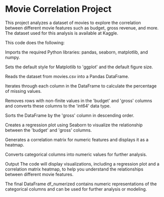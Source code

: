 # Movie Correlation Project
This project analyzes a dataset of movies to explore the correlation between different movie features such as budget, gross revenue, and more.
The dataset used for this analysis is available at Kaggle.

This code does the following:

Imports the required Python libraries: pandas, seaborn, matplotlib, and numpy.

Sets the default style for Matplotlib to 'ggplot' and the default figure size.

Reads the dataset from movies.csv into a Pandas DataFrame.

Iterates through each column in the DataFrame to calculate the percentage of missing values.

Removes rows with non-finite values in the 'budget' and 'gross' columns and converts these columns to the 'int64' data type.

Sorts the DataFrame by the 'gross' column in descending order.

Creates a regression plot using Seaborn to visualize the relationship between the 'budget' and 'gross' columns.

Generates a correlation matrix for numeric features and displays it as a heatmap.

Converts categorical columns into numeric values for further analysis.

Output
The code will display visualizations, including a regression plot and a correlation matrix heatmap, to help you understand the relationships between different movie features.

The final DataFrame df_numerized contains numeric representations of the categorical columns and can be used for further analysis or modeling.
